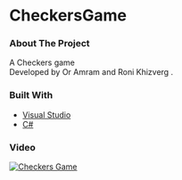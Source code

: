 # CheckersGame
### About The Project

A Checkers game 
<br />
Developed by Or Amram and Roni Khizverg .

### Built With

* [Visual Studio](https://visualstudio.microsoft.com/)
* [C#](https://docs.microsoft.com/en-us/dotnet/csharp/)



### Video

[![Checkers Game](https://img.youtu.be/8vdxVruE0Xw/0.jpg)](https://youtu.be/8vdxVruE0Xw "Checkers Game")
